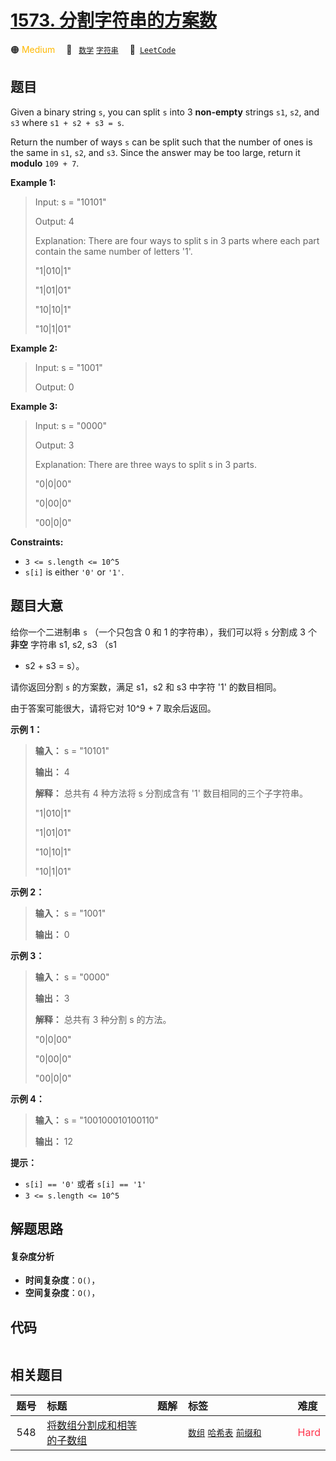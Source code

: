 # [1573. 分割字符串的方案数](https://leetcode.com/problems/number-of-ways-to-split-a-string)

🟠 <font color=#ffb800>Medium</font>&emsp; 🔖&ensp; [`数学`](/leetcode/outline/tag/math.md) [`字符串`](/leetcode/outline/tag/string.md)&emsp; 🔗&ensp;[`LeetCode`](https://leetcode.com/problems/number-of-ways-to-split-a-string)


## 题目

Given a binary string `s`, you can split `s` into 3 **non-empty** strings
`s1`, `s2`, and `s3` where `s1 + s2 + s3 = s`.

Return the number of ways `s` can be split such that the number of ones is the
same in `s1`, `s2`, and `s3`. Since the answer may be too large, return it
**modulo** `109 + 7`.



**Example 1:**

> Input: s = "10101"
> 
> Output: 4
> 
> Explanation: There are four ways to split s in 3 parts where each part contain the same number of letters '1'.
> 
> "1|010|1"
> 
> "1|01|01"
> 
> "10|10|1"
> 
> "10|1|01"

**Example 2:**

> Input: s = "1001"
> 
> Output: 0

**Example 3:**

> Input: s = "0000"
> 
> Output: 3
> 
> Explanation: There are three ways to split s in 3 parts.
> 
> "0|0|00"
> 
> "0|00|0"
> 
> "00|0|0"

**Constraints:**

  * `3 <= s.length <= 10^5`
  * `s[i]` is either `'0'` or `'1'`.


## 题目大意

给你一个二进制串 `s`  （一个只包含 0 和 1 的字符串），我们可以将 `s` 分割成 3 个 **非空**  字符串 s1, s2, s3 （s1
+ s2 + s3 = s）。

请你返回分割 `s` 的方案数，满足 s1，s2 和 s3 中字符 '1' 的数目相同。

由于答案可能很大，请将它对 10^9 + 7 取余后返回。



**示例 1：**

> 
> 
> 
> 
> 
> **输入：** s = "10101"
> 
> **输出：** 4
> 
> **解释：** 总共有 4 种方法将 s 分割成含有 '1' 数目相同的三个子字符串。
> 
> "1|010|1"
> 
> "1|01|01"
> 
> "10|10|1"
> 
> "10|1|01"
> 
> 

**示例 2：**

> 
> 
> 
> 
> 
> **输入：** s = "1001"
> 
> **输出：** 0
> 
> 

**示例 3：**

> 
> 
> 
> 
> 
> **输入：** s = "0000"
> 
> **输出：** 3
> 
> **解释：** 总共有 3 种分割 s 的方法。
> 
> "0|0|00"
> 
> "0|00|0"
> 
> "00|0|0"
> 
> 

**示例 4：**

> 
> 
> 
> 
> 
> **输入：** s = "100100010100110"
> 
> **输出：** 12
> 
> 



**提示：**

  * `s[i] == '0'` 或者 `s[i] == '1'`
  * `3 <= s.length <= 10^5`


## 解题思路

#### 复杂度分析

- **时间复杂度**：`O()`，
- **空间复杂度**：`O()`，

## 代码

```javascript

```

## 相关题目

<!-- prettier-ignore -->
| 题号 | 标题 | 题解 | 标签 | 难度 |
| :------: | :------ | :------: | :------ | :------ |
| 548 | [将数组分割成和相等的子数组](https://leetcode.com/problems/split-array-with-equal-sum) |  |  [`数组`](/leetcode/outline/tag/array.md) [`哈希表`](/leetcode/outline/tag/hash-table.md) [`前缀和`](/leetcode/outline/tag/prefix-sum.md) | <font color=#ff334b>Hard</font> |

<style>
.blue {
    background-color: #096dd9;
    padding: 0.25rem 0.5rem;
    margin: 0;
    font-size: 0.85em;
    border-radius: 3px;
    color: white;
    font-weight: 500;
}
table th:first-of-type { width: 10%; }
table th:nth-of-type(2) { width: 35%; }
table th:nth-of-type(3) { width: 10%; }
table th:nth-of-type(4) { width: 35%; }
table th:nth-of-type(5) { width: 10%; }
</style>

